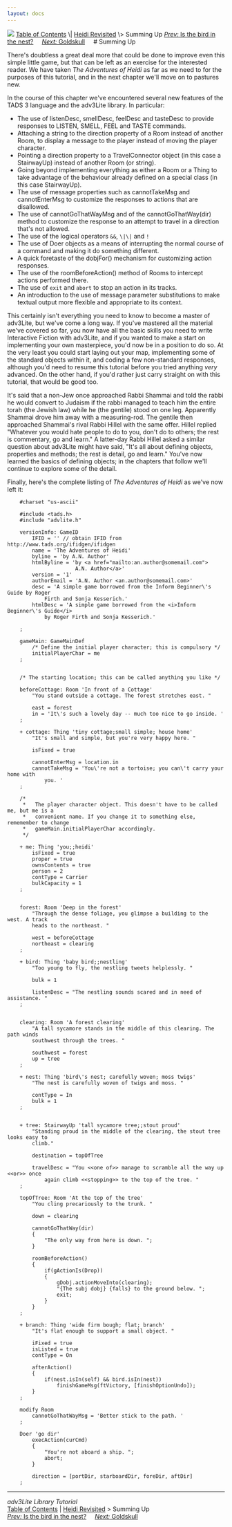 ```yaml
---
layout: docs
---
```



<img src="topbar.jpg" data-border="0" />
<a href="toc.html" class="nav">Table of Contents</a> \|
<a href="revisit.html" class="nav">Heidi Revisited</a> \> Summing Up  
<span class="navnp"><a href="birdinnest.html" class="nav"><em>Prev:</em> Is the bird in the
nest?</a>    
<a href="goldskull.html" class="nav"><em>Next:</em> Goldskull</a>    
</span>
# Summing Up

There's doubtless a great deal more that could be done to improve even
this simple little game, but that can be left as an exercise for the
interested reader. We have taken *The Adventures of Heidi* as far as we
need to for the purposes of this tutorial, and in the next chapter we'll
move on to pastures new.

In the course of this chapter we've encountered several new features of
the TADS 3 language and the adv3Lite library. In particular:

- The use of listenDesc, smellDesc, feelDesc and tasteDesc to provide
  responses to LISTEN, SMELL, FEEL and TASTE commands.
- Attaching a string to the direction property of a Room instead of
  another Room, to display a message to the player instead of moving the
  player character.
- Pointing a direction property to a TravelConnector object (in this
  case a StairwayUp) instead of another Room (or string).
- Going beyond implementing everything as either a Room or a Thing to
  take advantage of the behaviour already defined on a special class (in
  this case StairwayUp).
- The use of message properties such as cannotTakeMsg and cannotEnterMsg
  to customize the responses to actions that are disallowed.
- The use of cannotGoThatWayMsg and of the cannotGoThatWay(dir) method
  to customize the response to an attempt to travel in a direction
  that's not allowed.
- The use of the logical operators `&&`,
  `\|\|` and `!`
- The use of Doer objects as a means of interrupting the normal course
  of a command and making it do something different.
- A quick foretaste of the dobjFor() mechanism for customizing action
  responses.
- The use of the roomBeforeAction() method of Rooms to intercept actions
  performed there.
- The use of `exit` and
  `abort` to stop an action in its tracks.
- An introduction to the use of message parameter substitutions to make
  textual output more flexible and appropriate to its context.

This certainly isn't everything you need to know to become a master of
adv3Lite, but we've come a long way. If you've mastered all the material
we've covered so far, you now have all the basic skills you need to
write Interactive Fiction with adv3Lite, and if you wanted to make a
start on implementing your own masterpiece, you'd now be in a position
to do so. At the very least you could start laying out your map,
implementing some of the standard objects within it, and coding a few
non-standard responses, although you'd need to resume this tutorial
before you tried anything *very* advanced. On the other hand, if you'd
rather just carry straight on with this tutorial, that would be good
too.

It's said that a non-Jew once approached Rabbi Shammai and told the
rabbi he would convert to Judaism if the rabbi managed to teach him the
entire torah (the Jewish law) while he (the gentile) stood on one leg.
Apparently Shammai drove him away with a measuring-rod. The gentile then
approached Shammai's rival Rabbi Hillel with the same offer. Hillel
replied "Whatever you would hate people to do to you, don't do to
others; the rest is commentary, go and learn." A latter-day Rabbi Hillel
asked a similar question about adv3Lite might have said, "It's all about
defining objects, properties and methods; the rest is detail, go and
learn." You've now learned the basics of defining objects; in the
chapters that follow we'll continue to explore some of the detail.

Finally, here's the complete listing of *The Adventures of Heidi* as
we've now left it:

```
    #charset "us-ascii"

    #include <tads.h>
    #include "advlite.h"

    versionInfo: GameID
        IFID = '' // obtain IFID from http://www.tads.org/ifidgen/ifidgen
        name = 'The Adventures of Heidi'
        byline = 'by A.N. Author'
        htmlByline = 'by <a href="mailto:an.author@somemail.com">
                      A.N. Author</a>'
        version = '1'
        authorEmail = 'A.N. Author <an.author@somemail.com>'
        desc = 'A simple game borrowed from the Inform Beginner\'s Guide by Roger
            Firth and Sonja Kesserich.'
        htmlDesc = 'A simple game borrowed from the <i>Inform Beginner\'s Guide</i>
            by Roger Firth and Sonja Kesserich.'    
        
    ;

    gameMain: GameMainDef
        /* Define the initial player character; this is compulsory */
        initialPlayerChar = me
    ;


    /* The starting location; this can be called anything you like */

    beforeCottage: Room 'In front of a Cottage'
        "You stand outside a cottage. The forest stretches east. "
        
        east = forest
        in = 'It\'s such a lovely day -- much too nice to go inside. '
    ;

    + cottage: Thing 'tiny cottage;small simple; house home'
        "It's small and simple, but you're very happy here. "
        
        isFixed = true
        
        cannotEnterMsg = location.in
        cannotTakeMsg = 'You\'re not a tortoise; you can\'t carry your home with
            you. '
    ;

    /* 
     *   The player character object. This doesn't have to be called me, but me is a
     *   convenient name. If you change it to something else, rememember to change
     *   gameMain.initialPlayerChar accordingly.
     */

    + me: Thing 'you;;heidi'   
        isFixed = true    
        proper = true
        ownsContents = true
        person = 2   
        contType = Carrier    
        bulkCapacity = 1
    ;


    forest: Room 'Deep in the forest'
        "Through the dense foliage, you glimpse a building to the west. A track
        heads to the northeast. "
        
        west = beforeCottage
        northeast = clearing
    ;

    + bird: Thing 'baby bird;;nestling'
        "Too young to fly, the nestling tweets helplessly. "
           
        bulk = 1
        
        listenDesc = "The nestling sounds scared and in need of assistance. "
    ;


    clearing: Room 'A forest clearing'
        "A tall sycamore stands in the middle of this clearing. The path winds
        southwest through the trees. "
        
        southwest = forest
        up = tree
    ;

    + nest: Thing 'bird\'s nest; carefully woven; moss twigs'
        "The nest is carefully woven of twigs and moss. "
        
        contType = In   
        bulk = 1
    ;


    + tree: StairwayUp 'tall sycamore tree;;stout proud'     
        "Standing proud in the middle of the clearing, the stout tree looks easy to
        climb."
        
        destination = topOfTree
        
        travelDesc = "You <<one of>> manage to scramble all the way up <<or>> once 
            again climb <<stopping>> to the top of the tree. "
    ;

    topOfTree: Room 'At the top of the tree'
        "You cling precariously to the trunk. "
        
        down = clearing
        
        cannotGoThatWay(dir)
        {
            "The only way from here is down. ";
        }
        
        roomBeforeAction()
        {
            if(gActionIs(Drop))
            {
                gDobj.actionMoveInto(clearing);
                "{The subj dobj} {falls} to the ground below. ";
                exit;
            }
        }
    ;

    + branch: Thing 'wide firm bough; flat; branch'
        "It's flat enough to support a small object. "
        
        iFixed = true
        isListed = true
        contType = On
        
        afterAction()
        {
            if(nest.isIn(self) && bird.isIn(nest))
                finishGameMsg(ftVictory, [finishOptionUndo]);
        }
    ;

    modify Room
        cannotGoThatWayMsg = 'Better stick to the path. '
    ;

    Doer 'go dir'
        execAction(curCmd)
        {
            "You're not aboard a ship. ";
            abort;
        }
        
        direction = [portDir, starboardDir, foreDir, aftDir]
    ;
```
------------------------------------------------------------------------



*adv3Lite Library Tutorial*  
<a href="toc.html" class="nav">Table of Contents</a> \|
<a href="revisit.html" class="nav">Heidi Revisited</a> \> Summing Up  
<span class="navnp"><a href="birdinnest.html" class="nav"><em>Prev:</em> Is the bird in the
nest?</a>    
<a href="goldskull.html" class="nav"><em>Next:</em> Goldskull</a>    
</span>


